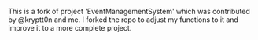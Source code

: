 This is a fork of project 'EventManagementSystem' which was contributed by @kryptt0n and me.
I forked the repo to adjust my functions to it and improve it to a more complete project.

